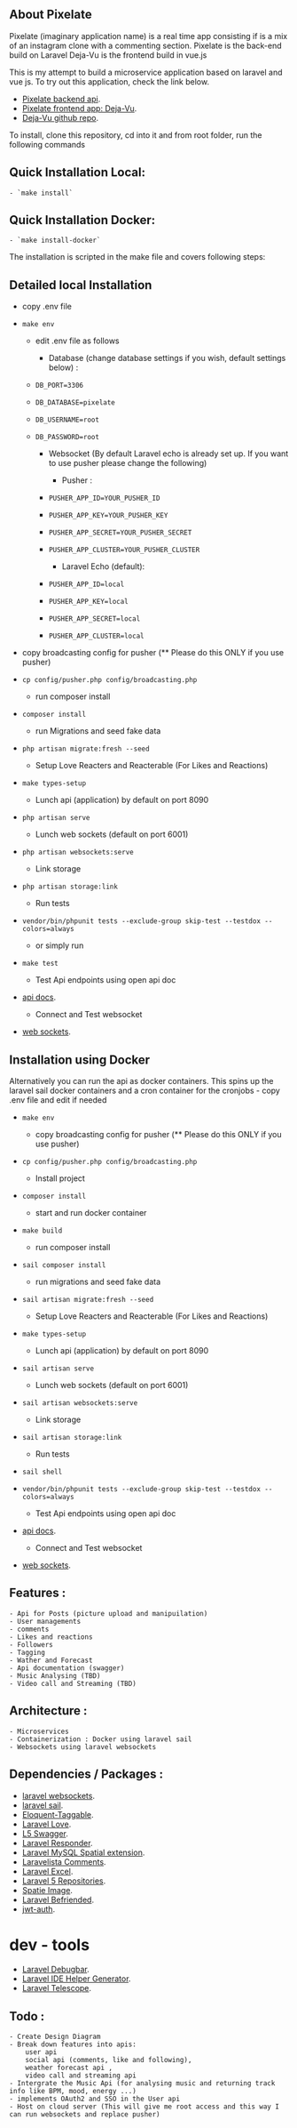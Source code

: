 ## About Pixelate

Pixelate (imaginary application name) is a real time app consisting if is a mix of an instagram clone with a commenting section.
Pixelate is the back-end build on Laravel
Deja-Vu is the frontend build in vue.js

This is my attempt to build a microservice  application based on laravel and vue js.
To try out this application, check the link below.
- [Pixelate backend api](https://atemkeng.com/).
- [Pixelate frontend app: Deja-Vu](https://dejavu.atmkng.de/#/).
- [Deja-Vu github repo](https://github.com/Atemndobs/deja-vue).

To install, clone this repository, cd into it and from root folder, run the following commands

## Quick Installation Local:
    - `make install`

## Quick Installation Docker:
    - `make install-docker`


The installation is scripted in the make file and covers following steps:
## Detailed local Installation

   -  copy .env file
- `make env`
   
    -  edit .env file as follows
        - Database (change database settings if you wish, default settings below) :

  - `DB_PORT=3306`
  - `DB_DATABASE=pixelate`
  - `DB_USERNAME=root`
  - `DB_PASSWORD=root`
     
    - Websocket (By default Laravel echo is already set up. If you want to use pusher please change the following)
    
        - Pusher :

    - `PUSHER_APP_ID=YOUR_PUSHER_ID`
    - `PUSHER_APP_KEY=YOUR_PUSHER_KEY`
    - `PUSHER_APP_SECRET=YOUR_PUSHER_SECRET`
    - `PUSHER_APP_CLUSTER=YOUR_PUSHER_CLUSTER`
      
        - Laravel Echo (default):

    - `PUSHER_APP_ID=local`
    - `PUSHER_APP_KEY=local`
    - `PUSHER_APP_SECRET=local`
    - `PUSHER_APP_CLUSTER=local`
    
- copy broadcasting config for pusher (** Please do this ONLY if you use pusher)
- `cp config/pusher.php config/broadcasting.php`
   -  run composer install
- `composer install`
    - run Migrations and seed fake data
- `php artisan migrate:fresh --seed`
    - Setup Love Reacters and Reacterable (For Likes and Reactions)
- `make types-setup`
    - Lunch api (application) by default on port 8090
- `php artisan serve` 
    - Lunch web sockets (default on port 6001)
- `php artisan websockets:serve`
    - Link storage
- `php artisan storage:link`
    - Run tests
- `vendor/bin/phpunit tests --exclude-group skip-test --testdox --colors=always`
    - or simply run 
- `make test`
  
    - Test Api endpoints using open api doc
- [api docs](http://localhost:8090/api/docs).
    - Connect and Test websocket 
- [web sockets](http://localhost:8090/laravel-websockets).


## Installation using Docker
Alternatively you can run the api as docker containers. This spins up the laravel sail docker containers and a cron container for the cronjobs
    - copy .env file and edit if needed
- `make env`
    - copy broadcasting config for pusher (** Please do this ONLY if you use pusher)
- `cp config/pusher.php config/broadcasting.php`
    -  Install project
- `composer install`
    -  start and run docker container
- `make build`
    -  run composer install
- `sail composer install`
    - run migrations and seed fake data
- `sail artisan migrate:fresh --seed`
    - Setup Love Reacters and Reacterable (For Likes and Reactions)
- `make types-setup`
    - Lunch api (application) by default on port 8090
- `sail artisan serve`
    - Lunch web sockets (default on port 6001)
- `sail artisan websockets:serve`
    - Link storage
- `sail artisan storage:link`
    - Run tests
- `sail shell`
- `vendor/bin/phpunit tests --exclude-group skip-test --testdox --colors=always`

    - Test Api endpoints using open api doc
- [api docs](http://localhost:8090/api/docs).
    - Connect and Test websocket
- [web sockets](http://localhost:8090/laravel-websockets).

## Features : 
    - Api for Posts (picture upload and manipuilation)
    - User managements
    - comments
    - Likes and reactions
    - Followers
    - Tagging
    - Wather and Forecast
    - Api documentation (swagger)
    - Music Analysing (TBD)
    - Video call and Streaming (TBD)

## Architecture : 
    - Microservices
    - Containerization : Docker using laravel sail
    - Websockets using laravel websockets


## Dependencies / Packages :

- [laravel websockets](https://github.com/beyondcode/laravel-websockets).
- [laravel sail](https://laravel.com/docs/8.x/sail).
- [Eloquent-Taggable](https://github.com/cviebrock/eloquent-taggable).
- [Laravel Love](https://github.com/cybercog/laravel-love).
- [L5 Swagger](https://github.com/DarkaOnLine/L5-Swagger).
- [Laravel Responder](https://github.com/flugg/laravel-responder).
- [Laravel MySQL Spatial extension](https://github.com/grimzy/laravel-mysql-spatial).
- [Laravelista Comments](https://github.com/laravelista/comments).
- [Laravel Excel](https://laravel-excel.com/).
- [Laravel 5 Repositories](https://github.com/andersao/l5-repository).
- [Spatie Image](https://spatie.be/docs/image/v1/introduction).
- [Laravel Befriended](https://github.com/renoki-co/befriended).
- [jwt-auth](https://github.com/tymondesigns/jwt-auth).

# dev - tools
- [Laravel Debugbar](https://github.com/barryvdh/laravel-debugbar).
- [Laravel IDE Helper Generator](https://github.com/barryvdh/laravel-ide-helper).
- [Laravel Telescope](https://laravel.com/docs/8.x/telescope).


## Todo :
    - Create Design Diagram
    - Break down features into apis:
        user api
        social api (comments, like and following),
        weather forecast api ,
        video call and streaming api
    - Intergrate the Music Api (for analysing music and returning track info like BPM, mood, energy ...)
    - implements OAuth2 and SSO in the User api
    - Host on cloud server (This will give me root access and this way I can run websockets and replace pusher)
